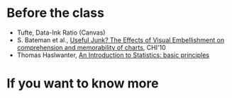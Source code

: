 # Before the class

- Tufte, Data-Ink Ratio (Canvas)
- S. Bateman et al., [Useful Junk? The Effects of Visual Embellishment on comprehension and memorability of charts](http://dl.acm.org/citation.cfm?id=1753716), CHI'10
- Thomas Haslwanter, [An Introduction to Statistics: basic principles](http://work.thaslwanter.at/Stats/html/statsBasics.html)

# If you want to know more

